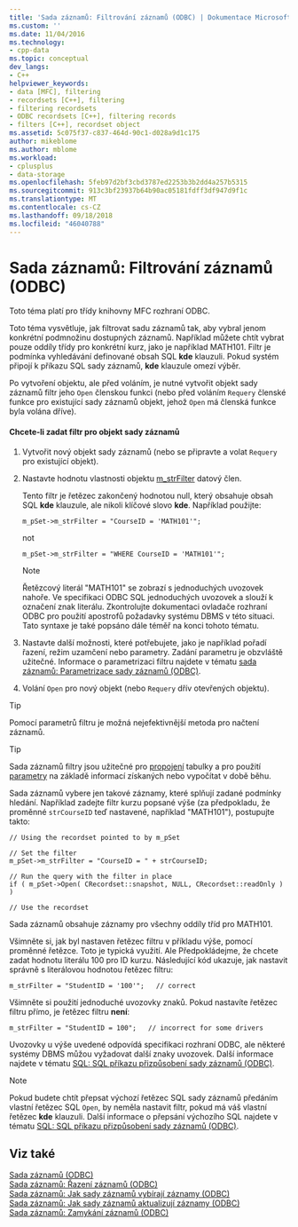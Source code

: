 ```yaml
---
title: 'Sada záznamů: Filtrování záznamů (ODBC) | Dokumentace Microsoftu'
ms.custom: ''
ms.date: 11/04/2016
ms.technology:
- cpp-data
ms.topic: conceptual
dev_langs:
- C++
helpviewer_keywords:
- data [MFC], filtering
- recordsets [C++], filtering
- filtering recordsets
- ODBC recordsets [C++], filtering records
- filters [C++], recordset object
ms.assetid: 5c075f37-c837-464d-90c1-d028a9d1c175
author: mikeblome
ms.author: mblome
ms.workload:
- cplusplus
- data-storage
ms.openlocfilehash: 5feb97d2bf3cbd3787ed2253b3b2dd4a257b5315
ms.sourcegitcommit: 913c3bf23937b64b90ac05181fdff3df947d9f1c
ms.translationtype: MT
ms.contentlocale: cs-CZ
ms.lasthandoff: 09/18/2018
ms.locfileid: "46040788"
---
```

# <a name="recordset-filtering-records-odbc"></a>Sada záznamů: Filtrování záznamů (ODBC)

Toto téma platí pro třídy knihovny MFC rozhraní ODBC.  
  
Toto téma vysvětluje, jak filtrovat sadu záznamů tak, aby vybral jenom konkrétní podmnožinu dostupných záznamů. Například můžete chtít vybrat pouze oddíly třídy pro konkrétní kurz, jako je například MATH101. Filtr je podmínka vyhledávání definované obsah SQL **kde** klauzuli. Pokud systém připojí k příkazu SQL sady záznamů, **kde** klauzule omezí výběr.  
  
Po vytvoření objektu, ale před voláním, je nutné vytvořit objekt sady záznamů filtr jeho `Open` členskou funkci (nebo před voláním `Requery` členské funkce pro existující sady záznamů objekt, jehož `Open` má členská funkce byla volána dříve).  
  
#### <a name="to-specify-a-filter-for-a-recordset-object"></a>Chcete-li zadat filtr pro objekt sady záznamů  
  
1. Vytvořit nový objekt sady záznamů (nebo se připravte a volat `Requery` pro existující objekt).  
  
1. Nastavte hodnotu vlastnosti objektu [m_strFilter](../../mfc/reference/crecordset-class.md#m_strfilter) datový člen.  
  
     Tento filtr je řetězec zakončený hodnotou null, který obsahuje obsah SQL **kde** klauzule, ale nikoli klíčové slovo **kde**. Například použijte:  
  
    ```  
    m_pSet->m_strFilter = "CourseID = 'MATH101'";  
    ```  
  
     not  
  
    ```  
    m_pSet->m_strFilter = "WHERE CourseID = 'MATH101'";  
    ```  
  
    > [!NOTE]
    >  Řetězcový literál "MATH101" se zobrazí s jednoduchých uvozovek nahoře. Ve specifikaci ODBC SQL jednoduchých uvozovek a slouží k označení znak literálu. Zkontrolujte dokumentaci ovladače rozhraní ODBC pro použití apostrofů požadavky systému DBMS v této situaci. Tato syntaxe je také popsáno dále téměř na konci tohoto tématu.  
  
1. Nastavte další možnosti, které potřebujete, jako je například pořadí řazení, režim uzamčení nebo parametry. Zadání parametru je obzvláště užitečné. Informace o parametrizaci filtru najdete v tématu [sada záznamů: Parametrizace sady záznamů (ODBC)](../../data/odbc/recordset-parameterizing-a-recordset-odbc.md).  
  
1. Volání `Open` pro nový objekt (nebo `Requery` dřív otevřených objektu).  
  
> [!TIP]
>  Pomocí parametrů filtru je možná nejefektivnější metoda pro načtení záznamů.  
  
> [!TIP]
>  Sada záznamů filtry jsou užitečné pro [propojení](../../data/odbc/recordset-performing-a-join-odbc.md) tabulky a pro použití [parametry](../../data/odbc/recordset-parameterizing-a-recordset-odbc.md) na základě informací získaných nebo vypočítat v době běhu.  
  
Sada záznamů vybere jen takové záznamy, které splňují zadané podmínky hledání. Například zadejte filtr kurzu popsané výše (za předpokladu, že proměnné `strCourseID` teď nastavené, například "MATH101"), postupujte takto:  
  
```  
// Using the recordset pointed to by m_pSet  
  
// Set the filter  
m_pSet->m_strFilter = "CourseID = " + strCourseID;   
  
// Run the query with the filter in place  
if ( m_pSet->Open( CRecordset::snapshot, NULL, CRecordset::readOnly ) )  
  
// Use the recordset  
```  
  
Sada záznamů obsahuje záznamy pro všechny oddíly tříd pro MATH101.  
  
Všimněte si, jak byl nastaven řetězec filtru v příkladu výše, pomocí proměnné řetězce. Toto je typická využití. Ale Předpokládejme, že chcete zadat hodnotu literálu 100 pro ID kurzu. Následující kód ukazuje, jak nastavit správně s literálovou hodnotou řetězec filtru:  
  
```  
m_strFilter = "StudentID = '100'";   // correct  
```  
  
Všimněte si použití jednoduché uvozovky znaků. Pokud nastavíte řetězec filtru přímo, je řetězec filtru **není**:  
  
```  
m_strFilter = "StudentID = 100";   // incorrect for some drivers  
```  
  
Uvozovky u výše uvedené odpovídá specifikaci rozhraní ODBC, ale některé systémy DBMS můžou vyžadovat další znaky uvozovek. Další informace najdete v tématu [SQL: SQL příkazu přizpůsobení sady záznamů (ODBC)](../../data/odbc/sql-customizing-your-recordsets-sql-statement-odbc.md).  
  
> [!NOTE]
>  Pokud budete chtít přepsat výchozí řetězec SQL sady záznamů předáním vlastní řetězec SQL `Open`, by neměla nastavit filtr, pokud má váš vlastní řetězec **kde** klauzuli. Další informace o přepsání výchozího SQL najdete v tématu [SQL: SQL příkazu přizpůsobení sady záznamů (ODBC)](../../data/odbc/sql-customizing-your-recordsets-sql-statement-odbc.md).  
  
## <a name="see-also"></a>Viz také  

[Sada záznamů (ODBC)](../../data/odbc/recordset-odbc.md)<br/>
[Sada záznamů: Řazení záznamů (ODBC)](../../data/odbc/recordset-sorting-records-odbc.md)<br/>
[Sada záznamů: Jak sady záznamů vybírají záznamy (ODBC)](../../data/odbc/recordset-how-recordsets-select-records-odbc.md)<br/>
[Sada záznamů: Jak sady záznamů aktualizují záznamy (ODBC)](../../data/odbc/recordset-how-recordsets-update-records-odbc.md)<br/>
[Sada záznamů: Zamykání záznamů (ODBC)](../../data/odbc/recordset-locking-records-odbc.md)